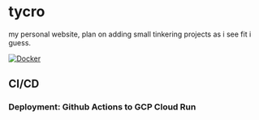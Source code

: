 # tycro

my personal website, plan on adding small tinkering projects as i see fit i guess.

[![Docker](https://github.com/croozelberryTea/tycro/actions/workflows/GCP-Deploy.yml/badge.svg)](https://github.com/croozelberryTea/tycro/actions/workflows/GCP-Deploy.yml)

## CI/CD

### Deployment: Github Actions to GCP Cloud Run